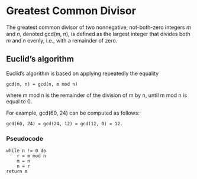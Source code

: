 # Greatest Common Divisor

The greatest common divisor of two nonnegative, not-both-zero integers *m* and *n*, denoted gcd(m, n), is deﬁned as the largest integer that divides both *m* and *n* evenly, i.e., with a remainder of zero.

## Euclid’s algorithm

Euclid’s algorithm is based on applying repeatedly the equality

```
gcd(m, n) = gcd(n, m mod n)
```

where m mod n is the remainder of the division of m by n, until m mod n is equal to 0.

For example, gcd(60, 24) can be computed as follows:

```
gcd(60, 24) = gcd(24, 12) = gcd(12, 0) = 12.
```

### Pseudocode

```
while n != 0 do
    r = m mod n
    m = n
    n = r
return m
```